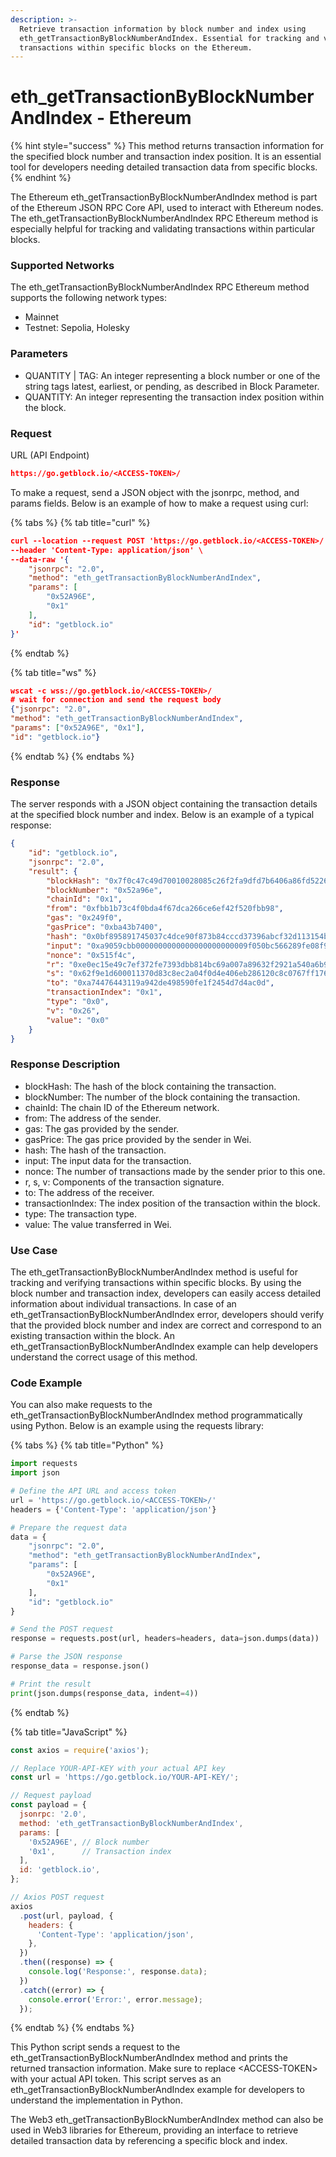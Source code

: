 ```yaml
---
description: >-
  Retrieve transaction information by block number and index using
  eth_getTransactionByBlockNumberAndIndex. Essential for tracking and validating
  transactions within specific blocks on the Ethereum.
---
```


# eth\_getTransactionByBlockNumberAndIndex - Ethereum

{% hint style="success" %}
This method returns transaction information for the specified block number and transaction index position. It is an essential tool for developers needing detailed transaction data from specific blocks.
{% endhint %}

The Ethereum eth\_getTransactionByBlockNumberAndIndex method is part of the Ethereum JSON RPC Core API, used to interact with Ethereum nodes. The eth\_getTransactionByBlockNumberAndIndex RPC Ethereum method is especially helpful for tracking and validating transactions within particular blocks.

### Supported Networks

The eth\_getTransactionByBlockNumberAndIndex RPC Ethereum method supports the following network types:

* Mainnet
* Testnet: Sepolia, Holesky

### Parameters

* QUANTITY | TAG: An integer representing a block number or one of the string tags latest, earliest, or pending, as described in Block Parameter.
* QUANTITY: An integer representing the transaction index position within the block.

### Request

URL (API Endpoint)

```json
https://go.getblock.io/<ACCESS-TOKEN>/
```

To make a request, send a JSON object with the jsonrpc, method, and params fields. Below is an example of how to make a request using curl:

{% tabs %}
{% tab title="curl" %}
```json
curl --location --request POST 'https://go.getblock.io/<ACCESS-TOKEN>/' \
--header 'Content-Type: application/json' \
--data-raw '{
    "jsonrpc": "2.0",
    "method": "eth_getTransactionByBlockNumberAndIndex",
    "params": [
        "0x52A96E",
        "0x1"
    ],
    "id": "getblock.io"
}'
```
{% endtab %}

{% tab title="ws" %}
```json
wscat -c wss://go.getblock.io/<ACCESS-TOKEN>/
# wait for connection and send the request body 
{"jsonrpc": "2.0",
"method": "eth_getTransactionByBlockNumberAndIndex",
"params": ["0x52A96E", "0x1"],
"id": "getblock.io"}
```
{% endtab %}
{% endtabs %}

### Response

The server responds with a JSON object containing the transaction details at the specified block number and index. Below is an example of a typical response:

```json
{
    "id": "getblock.io",
    "jsonrpc": "2.0",
    "result": {
        "blockHash": "0x7f0c47c49d70010028085c26f2fa9dfd7b6406a86fd522610f70852249632a81",
        "blockNumber": "0x52a96e",
        "chainId": "0x1",
        "from": "0xfbb1b73c4f0bda4f67dca266ce6ef42f520fbb98",
        "gas": "0x249f0",
        "gasPrice": "0xba43b7400",
        "hash": "0x0bf895891745037c4dce90f873b84cccd37396abcf32d113154b82fe16016b0d",
        "input": "0xa9059cbb0000000000000000000000009f050bc566289fe08f9534eb8b5b7437071a85ca000000000000000000000000000000000000000000000589b9c8aed550c82400",
        "nonce": "0x515f4c",
        "r": "0xe0ec15e49c7ef372fe7393dbb814bc69a007a89632f2921a540a6b975a2099cf",
        "s": "0x62f9e1d600011370d83c8ec2a04f0d4e406eb286120c8c0767ff176b3ac1789d",
        "to": "0xa74476443119a942de498590fe1f2454d7d4ac0d",
        "transactionIndex": "0x1",
        "type": "0x0",
        "v": "0x26",
        "value": "0x0"
    }
}
```

### Response Description

* blockHash: The hash of the block containing the transaction.
* blockNumber: The number of the block containing the transaction.
* chainId: The chain ID of the Ethereum network.
* from: The address of the sender.
* gas: The gas provided by the sender.
* gasPrice: The gas price provided by the sender in Wei.
* hash: The hash of the transaction.
* input: The input data for the transaction.
* nonce: The number of transactions made by the sender prior to this one.
* r, s, v: Components of the transaction signature.
* to: The address of the receiver.
* transactionIndex: The index position of the transaction within the block.
* type: The transaction type.
* value: The value transferred in Wei.

### Use Case

The eth\_getTransactionByBlockNumberAndIndex method is useful for tracking and verifying transactions within specific blocks. By using the block number and transaction index, developers can easily access detailed information about individual transactions. In case of an eth\_getTransactionByBlockNumberAndIndex error, developers should verify that the provided block number and index are correct and correspond to an existing transaction within the block. An eth\_getTransactionByBlockNumberAndIndex example can help developers understand the correct usage of this method.

### Code Example

You can also make requests to the eth\_getTransactionByBlockNumberAndIndex method programmatically using Python. Below is an example using the requests library:

{% tabs %}
{% tab title="Python" %}
```python
import requests
import json

# Define the API URL and access token
url = 'https://go.getblock.io/<ACCESS-TOKEN>/'
headers = {'Content-Type': 'application/json'}

# Prepare the request data
data = {
    "jsonrpc": "2.0",
    "method": "eth_getTransactionByBlockNumberAndIndex",
    "params": [
        "0x52A96E",
        "0x1"
    ],
    "id": "getblock.io"
}

# Send the POST request
response = requests.post(url, headers=headers, data=json.dumps(data))

# Parse the JSON response
response_data = response.json()

# Print the result
print(json.dumps(response_data, indent=4))
```
{% endtab %}

{% tab title="JavaScript" %}
```javascript
const axios = require('axios');

// Replace YOUR-API-KEY with your actual API key
const url = 'https://go.getblock.io/YOUR-API-KEY/';

// Request payload
const payload = {
  jsonrpc: '2.0',
  method: 'eth_getTransactionByBlockNumberAndIndex',
  params: [
    '0x52A96E', // Block number
    '0x1',      // Transaction index
  ],
  id: 'getblock.io',
};

// Axios POST request
axios
  .post(url, payload, {
    headers: {
      'Content-Type': 'application/json',
    },
  })
  .then((response) => {
    console.log('Response:', response.data);
  })
  .catch((error) => {
    console.error('Error:', error.message);
  });

```
{% endtab %}
{% endtabs %}

This Python script sends a request to the eth\_getTransactionByBlockNumberAndIndex method and prints the returned transaction information. Make sure to replace \<ACCESS-TOKEN> with your actual API token. This script serves as an eth\_getTransactionByBlockNumberAndIndex example for developers to understand the implementation in Python.

The Web3 eth\_getTransactionByBlockNumberAndIndex method can also be used in Web3 libraries for Ethereum, providing an interface to retrieve detailed transaction data by referencing a specific block and index.
